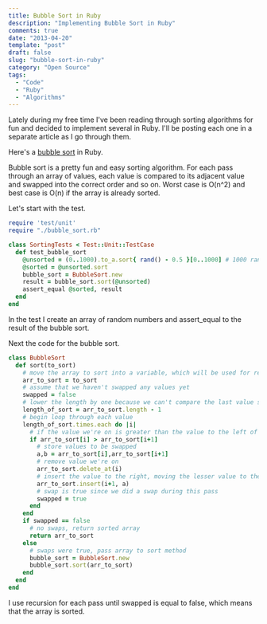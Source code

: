 ```yaml
---
title: Bubble Sort in Ruby
description: "Implementing Bubble Sort in Ruby"
comments: true
date: "2013-04-20"
template: "post"
draft: false
slug: "bubble-sort-in-ruby"
category: "Open Source"
tags:
  - "Code"
  - "Ruby"
  - "Algorithms"
---
```


Lately during my free time I've been reading through sorting algorithms for fun and decided to implement several in Ruby. I'll be posting each one in a separate article as I go through them.

Here's a [bubble sort](https://en.wikipedia.org/wiki/Bubble_sort) in Ruby.

Bubble sort is a pretty fun and easy sorting algorithm. For each pass through an array of values, each value is compared to its adjacent value and swapped into the correct order and so on. Worst case is O(n^2) and best case is O(n) if the array is already sorted.

Let's start with the test.

```ruby
require 'test/unit'
require "./bubble_sort.rb"

class SortingTests < Test::Unit::TestCase
  def test_bubble_sort
    @unsorted = (0..1000).to_a.sort{ rand() - 0.5 }[0..1000] # 1000 random integers in an array
    @sorted = @unsorted.sort
    bubble_sort = BubbleSort.new
    result = bubble_sort.sort(@unsorted)
    assert_equal @sorted, result
  end
end
```

In the test I create an array of random numbers and assert_equal to the result of the bubble sort.

Next the code for the bubble sort.

```ruby
class BubbleSort
  def sort(to_sort)
    # move the array to sort into a variable, which will be used for recursion
    arr_to_sort = to_sort
    # assume that we haven't swapped any values yet
    swapped = false
    # lower the length by one because we can't compare the last value since it's at the end
    length_of_sort = arr_to_sort.length - 1
    # begin loop through each value
    length_of_sort.times.each do |i|
      # if the value we're on is greater than the value to the left of it, swap
      if arr_to_sort[i] > arr_to_sort[i+1]
        # store values to be swapped
        a,b = arr_to_sort[i],arr_to_sort[i+1]
        # remove value we're on
        arr_to_sort.delete_at(i)
        # insert the value to the right, moving the lesser value to the left
        arr_to_sort.insert(i+1, a)
        # swap is true since we did a swap during this pass
        swapped = true
      end
    end
    if swapped == false
      # no swaps, return sorted array
      return arr_to_sort
    else
      # swaps were true, pass array to sort method
      bubble_sort = BubbleSort.new
      bubble_sort.sort(arr_to_sort)
    end
  end
end
```

I use recursion for each pass until swapped is equal to false, which means that the array is sorted.